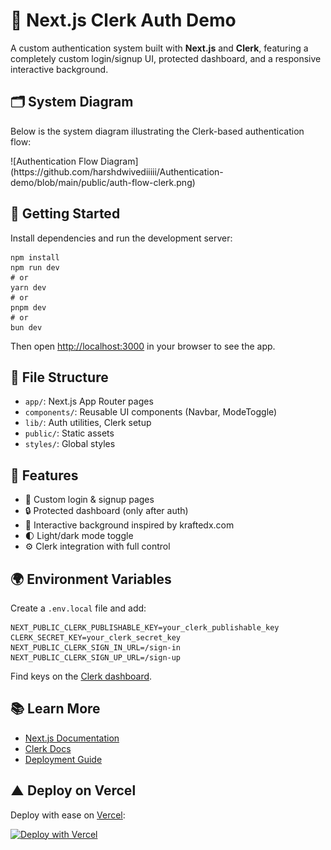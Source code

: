   <h1>🔐 Next.js Clerk Auth Demo</h1>
  <p>
    A custom authentication system built with <strong>Next.js</strong> and <strong>Clerk</strong>,
    featuring a completely custom login/signup UI, protected dashboard, and a responsive interactive background.
  </p>

  <section>
    <h2>🗂️ System Diagram</h2>
    <p>Below is the system diagram illustrating the Clerk-based authentication flow:</p>
   ![Authentication Flow Diagram](https://github.com/harshdwivediiiii/Authentication-demo/blob/main/public/auth-flow-clerk.png)
  </section>

  <section>
    <h2>🚀 Getting Started</h2>
    <p>Install dependencies and run the development server:</p>
    <pre><code>npm install
npm run dev
# or
yarn dev
# or
pnpm dev
# or
bun dev</code></pre>
    <p>Then open <a href="http://localhost:3000" target="_blank">http://localhost:3000</a> in your browser to see the app.</p>
  </section>

  <section>
    <h2>📁 File Structure</h2>
    <ul>
      <li><code>app/</code>: Next.js App Router pages</li>
      <li><code>components/</code>: Reusable UI components (Navbar, ModeToggle)</li>
      <li><code>lib/</code>: Auth utilities, Clerk setup</li>
      <li><code>public/</code>: Static assets</li>
      <li><code>styles/</code>: Global styles</li>
    </ul>
  </section>

  <section>
    <h2>🌈 Features</h2>
    <ul>
      <li>🔐 Custom login & signup pages</li>
      <li>🔒 Protected dashboard (only after auth)</li>
      <li>🎨 Interactive background inspired by kraftedx.com</li>
      <li>🌓 Light/dark mode toggle</li>
      <li>⚙️ Clerk integration with full control</li>
    </ul>
  </section>

  <section>
    <h2>🌍 Environment Variables</h2>
    <p>Create a <code>.env.local</code> file and add:</p>
    <pre><code>NEXT_PUBLIC_CLERK_PUBLISHABLE_KEY=your_clerk_publishable_key
CLERK_SECRET_KEY=your_clerk_secret_key
NEXT_PUBLIC_CLERK_SIGN_IN_URL=/sign-in
NEXT_PUBLIC_CLERK_SIGN_UP_URL=/sign-up</code></pre>
    <p>Find keys on the <a href="https://dashboard.clerk.com" target="_blank">Clerk dashboard</a>.</p>
  </section>

  <section>
    <h2>📚 Learn More</h2>
    <ul>
      <li><a href="https://nextjs.org/docs" target="_blank">Next.js Documentation</a></li>
      <li><a href="https://clerk.com/docs" target="_blank">Clerk Docs</a></li>
      <li><a href="https://nextjs.org/docs/app/building-your-application/deploying" target="_blank">Deployment Guide</a></li>
    </ul>
  </section>

  <section>
    <h2>▲ Deploy on Vercel</h2>
    <p>Deploy with ease on <a href="https://vercel.com" target="_blank">Vercel</a>:</p>
    <a href="https://vercel.com/import">
      <img src="https://vercel.com/button" alt="Deploy with Vercel" />
    </a>
  </section>